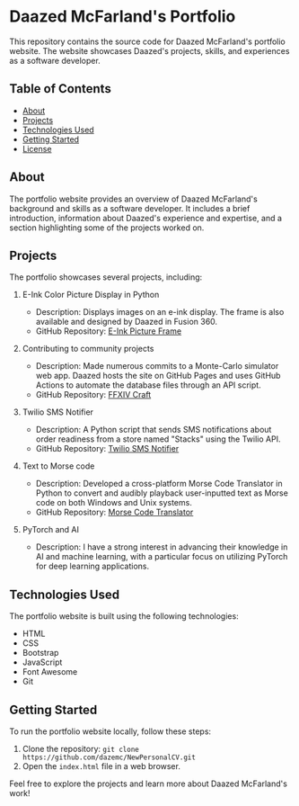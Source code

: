 # Daazed McFarland's Portfolio

This repository contains the source code for Daazed McFarland's portfolio website. The website showcases Daazed's projects, skills, and experiences as a software developer.

## Table of Contents
- [About](#about)
- [Projects](#projects)
- [Technologies Used](#technologies-used)
- [Getting Started](#getting-started)
- [License](#license)

## About
The portfolio website provides an overview of Daazed McFarland's background and skills as a software developer. It includes a brief introduction, information about Daazed's experience and expertise, and a section highlighting some of the projects worked on.

## Projects
The portfolio showcases several projects, including:

1. E-Ink Color Picture Display in Python
   - Description: Displays images on an e-ink display. The frame is also available and designed by Daazed in Fusion 360.
   - GitHub Repository: [E-Ink Picture Frame](https://github.com/dazemc/E-Ink_Picture_Frame)

2. Contributing to community projects
   - Description: Made numerous commits to a Monte-Carlo simulator web app. Daazed hosts the site on GitHub Pages and uses GitHub Actions to automate the database files through an API script.
   - GitHub Repository: [FFXIV Craft](https://github.com/dazemc/ffxiv-craft)

3. Twilio SMS Notifier
   - Description: A Python script that sends SMS notifications about order readiness from a store named "Stacks" using the Twilio API.
   - GitHub Repository: [Twilio SMS Notifier](https://github.com/dazemc/ffxiv-craft)

4. Text to Morse code
   - Description: Developed a cross-platform Morse Code Translator in Python to convert and audibly playback user-inputted text as Morse code on both Windows and Unix systems.
   - GitHub Repository: [Morse Code Translator](https://github.com/dazemc/morse_translator_winsound)

5. PyTorch and AI
   - Description: I have a strong interest in advancing their knowledge in AI and machine learning, with a particular focus on utilizing PyTorch for deep learning applications.

## Technologies Used
The portfolio website is built using the following technologies:

- HTML
- CSS
- Bootstrap
- JavaScript
- Font Awesome
- Git

## Getting Started
To run the portfolio website locally, follow these steps:

1. Clone the repository: `git clone https://github.com/dazemc/NewPersonalCV.git`
2. Open the `index.html` file in a web browser.

Feel free to explore the projects and learn more about Daazed McFarland's work!
